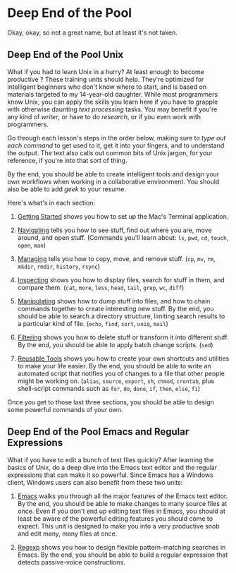 # Deep End of the Pool

Okay, okay, so not a great name, but at least it's not taken.

## Deep End of the Pool Unix

What if you had to learn Unix in a hurry? At least enough to become
productive ? These training units should help. They're optimized for
intelligent beginners who don't know where to start, and is based on
materials targeted to my 14-year-old daughter. While most programmers
know Unix, you can apply the skills you learn here if you have to
grapple with otherwise daunting _text processing_ tasks. You may
benefit if you're any kind of _writer_, or have to do _research_, or
if you even work with programmers.

Go through each lesson's steps in the order below, making sure to
_type out each command_ to get used to it, get it into your fingers,
and to understand the output. The text also calls out common bits of
Unix jargon, for your reference, if you're into that sort of thing.

By the end, you should be able to create intelligent tools and design
your own workflows when working in a collaborative environment. You
should also be able to add _geek_ to your resume.

Here's what's in each section:

1.  [Getting Started](01_start.md) shows you how to set up the Mac's
    Terminal application.

1.  [Navigating](02_navigate.md) tells you how to see stuff, find out
    where you are, move around, and open stuff. (Commands you'll learn
    about: `ls`, `pwd`, `cd`, `touch`, `open`, `man`)

1.  [Managing](03_manage.md) tells you how to copy, move, and remove
    stuff. (`cp`, `mv`, `rm`, `mkdir`, `rmdir`, `history`, `rsync`)

1.  [Inspecting](04_inspect.md) shows you how to display files, search
    for stuff in them, and compare them. (`cat`, `more`, `less`,
    `head`, `tail`, `grep`, `wc`, `diff`)

1.  [Manipulating](05_manipulate.md) shows how to dump stuff into
    files, and how to chain commands together to create interesting
    new stuff. By the end, you should be able to search a directory
    structure, limiting search results to a particular kind of file.
    (`echo`, `find`, `sort`, `uniq`, `mail`)

1.  [Filtering](06_filter.md) shows you how to delete stuff or
    transform it into different stuff. By the end, you should be able
    to apply batch change scripts. (`sed`)

1.  [Reusable Tools](07_reuse.md) shows you how to create your own
    shortcuts and utilities to make your life easier. By the end, you
    should be able to write an automated script that notifies you of
    changes to a file that other people might be working on.
    (`alias`, `source`, `export`, `sh`, `chmod`, `crontab`, plus
    shell-script commands such as `for`, `do`, `done`, `if`, `then`,
    `else`, `fi`)

Once you get to those last three sections, you should be able to
design some powerful commands of your own.

## Deep End of the Pool Emacs and Regular Expressions

What if you have to edit a bunch of text files quickly?  After
learning the basics of Unix, do a deep dive into the Emacs text editor
and the regular expressions that can make it so powerful.  Since Emacs
has a Windows client, Windows users can also benefit from these two
units:

1.  [Emacs](08_emacs.md) walks you through all the major features of
    the Emacs text editor. By the end, you should be able to make
    changes to many source files at once. Even if you don't end up
    editing text files in Emacs, you should at least be aware of the
    powerful editing features you should come to expect. This unit is
    designed to make you into a very productive snob and edit many,
    many files at once.

1.  [Regexp](09_re.md) shows you how to design flexible
    pattern-matching searches in Emacs. By the end, you should be able
    to build a regular expression that detects passive-voice
    constructions.
